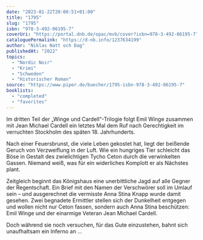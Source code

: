 ```yaml
---
date: "2023-01-22T20:00:51+01:00"
title: "1795"
slug: "1795"
isbn: "978-3-492-06195-7"
coverUri: "https://portal.dnb.de/opac/mvb/cover?isbn=978-3-492-06195-7"
cataloguePermalink: "https://d-nb.info/1237634199"
author: "Niklas Natt och Dag"
publishedAt: "2022"
topics:
  - "Nordic Noir"
  - "Krimi"
  - "Schweden"
  - "Historischer Roman"
source: "https://www.piper.de/buecher/1795-isbn-978-3-492-06195-7"
booklists:
  - "completed"
  - "favorites"
---
```

Im dritten Teil der „Winge und Cardell“-Trilogie folgt Emil Winge zusammen mit 
Jean Michael Cardell ein letztes Mal dem Ruf nach Gerechtigkeit im verruchten 
Stockholm des späten 18. Jahrhunderts.

Nach einer Feuersbrunst, die viele Leben gekostet hat, liegt der beißende Geruch 
von Verzweiflung in der Luft. Wie ein hungriges Tier schleicht das Böse in 
Gestalt des zwielichtigen Tycho Ceton durch die verwinkelten Gassen. Niemand 
weiß, was für ein widerliches Komplott er als Nächstes plant.

Zeitgleich beginnt das Königshaus eine unerbittliche Jagd auf alle Gegner der 
Regentschaft. Ein Brief mit den Namen der Verschwörer soll im Umlauf sein – und 
ausgerechnet die vermisste Anna Stina Knapp wurde damit gesehen. Zwei begnadete 
Ermittler stellen sich der Dunkelheit entgegen und wollen nicht nur Ceton 
fassen, sondern auch Anna Stina beschützen: Emil Winge und der einarmige Veteran 
Jean Michael Cardell.

Doch während sie noch versuchen, für das Gute einzustehen, bahnt sich 
unaufhaltsam ein Inferno an …